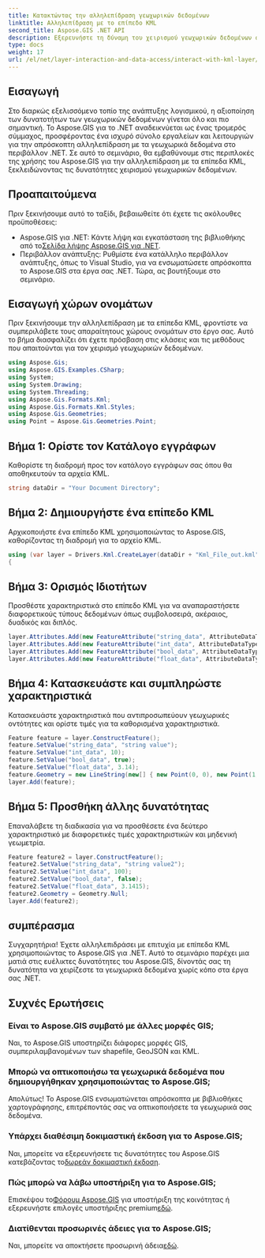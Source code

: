 ```yaml
---
title: Κατακτώντας την αλληλεπίδραση γεωχωρικών δεδομένων
linktitle: Αλληλεπίδραση με το επίπεδο KML
second_title: Aspose.GIS .NET API
description: Εξερευνήστε τη δύναμη του χειρισμού γεωχωρικών δεδομένων στο .NET με το Aspose.GIS. Οδηγός βήμα προς βήμα για την αλληλεπίδραση με επίπεδα KML. Κατεβάστε τη δωρεάν δοκιμή σας τώρα!
type: docs
weight: 17
url: /el/net/layer-interaction-and-data-access/interact-with-kml-layer/
---
```

## Εισαγωγή
Στο διαρκώς εξελισσόμενο τοπίο της ανάπτυξης λογισμικού, η αξιοποίηση των δυνατοτήτων των γεωχωρικών δεδομένων γίνεται όλο και πιο σημαντική. Το Aspose.GIS για το .NET αναδεικνύεται ως ένας τρομερός σύμμαχος, προσφέροντας ένα ισχυρό σύνολο εργαλείων και λειτουργιών για την απρόσκοπτη αλληλεπίδραση με τα γεωχωρικά δεδομένα στο περιβάλλον .NET. Σε αυτό το σεμινάριο, θα εμβαθύνουμε στις περιπλοκές της χρήσης του Aspose.GIS για την αλληλεπίδραση με τα επίπεδα KML, ξεκλειδώνοντας τις δυνατότητες χειρισμού γεωχωρικών δεδομένων.
## Προαπαιτούμενα
Πριν ξεκινήσουμε αυτό το ταξίδι, βεβαιωθείτε ότι έχετε τις ακόλουθες προϋποθέσεις:
-  Aspose.GIS για .NET: Κάντε λήψη και εγκατάσταση της βιβλιοθήκης από το[Σελίδα λήψης Aspose.GIS για .NET](https://releases.aspose.com/gis/net/).
- Περιβάλλον ανάπτυξης: Ρυθμίστε ένα κατάλληλο περιβάλλον ανάπτυξης, όπως το Visual Studio, για να ενσωματώσετε απρόσκοπτα το Aspose.GIS στα έργα σας .NET.
Τώρα, ας βουτήξουμε στο σεμινάριο.
## Εισαγωγή χώρων ονομάτων
Πριν ξεκινήσουμε την αλληλεπίδραση με τα επίπεδα KML, φροντίστε να συμπεριλάβετε τους απαραίτητους χώρους ονομάτων στο έργο σας. Αυτό το βήμα διασφαλίζει ότι έχετε πρόσβαση στις κλάσεις και τις μεθόδους που απαιτούνται για τον χειρισμό γεωχωρικών δεδομένων.
```csharp
using Aspose.Gis;
using Aspose.GIS.Examples.CSharp;
using System;
using System.Drawing;
using System.Threading;
using Aspose.Gis.Formats.Kml;
using Aspose.Gis.Formats.Kml.Styles;
using Aspose.Gis.Geometries;
using Point = Aspose.Gis.Geometries.Point;
```
## Βήμα 1: Ορίστε τον Κατάλογο εγγράφων
Καθορίστε τη διαδρομή προς τον κατάλογο εγγράφων σας όπου θα αποθηκευτούν τα αρχεία KML.
```csharp
string dataDir = "Your Document Directory";
```
## Βήμα 2: Δημιουργήστε ένα επίπεδο KML
Αρχικοποιήστε ένα επίπεδο KML χρησιμοποιώντας το Aspose.GIS, καθορίζοντας τη διαδρομή για το αρχείο KML.
```csharp
using (var layer = Drivers.Kml.CreateLayer(dataDir + "Kml_File_out.kml"))
{
```
## Βήμα 3: Ορισμός Ιδιοτήτων
Προσθέστε χαρακτηριστικά στο επίπεδο KML για να αναπαραστήσετε διαφορετικούς τύπους δεδομένων όπως συμβολοσειρά, ακέραιος, δυαδικός και διπλός.
```csharp
layer.Attributes.Add(new FeatureAttribute("string_data", AttributeDataType.String));
layer.Attributes.Add(new FeatureAttribute("int_data", AttributeDataType.Integer));
layer.Attributes.Add(new FeatureAttribute("bool_data", AttributeDataType.Boolean));
layer.Attributes.Add(new FeatureAttribute("float_data", AttributeDataType.Double));
```
## Βήμα 4: Κατασκευάστε και συμπληρώστε χαρακτηριστικά
Κατασκευάστε χαρακτηριστικά που αντιπροσωπεύουν γεωχωρικές οντότητες και ορίστε τιμές για τα καθορισμένα χαρακτηριστικά.
```csharp
Feature feature = layer.ConstructFeature();
feature.SetValue("string_data", "string value");
feature.SetValue("int_data", 10);
feature.SetValue("bool_data", true);
feature.SetValue("float_data", 3.14);
feature.Geometry = new LineString(new[] { new Point(0, 0), new Point(1, 1) });
layer.Add(feature);
```
## Βήμα 5: Προσθήκη άλλης δυνατότητας
Επαναλάβετε τη διαδικασία για να προσθέσετε ένα δεύτερο χαρακτηριστικό με διαφορετικές τιμές χαρακτηριστικών και μηδενική γεωμετρία.
```csharp
Feature feature2 = layer.ConstructFeature();
feature2.SetValue("string_data", "string value2");
feature2.SetValue("int_data", 100);
feature2.SetValue("bool_data", false);
feature2.SetValue("float_data", 3.1415);
feature2.Geometry = Geometry.Null;
layer.Add(feature2);
```
## συμπέρασμα
Συγχαρητήρια! Έχετε αλληλεπιδράσει με επιτυχία με επίπεδα KML χρησιμοποιώντας το Aspose.GIS για .NET. Αυτό το σεμινάριο παρέχει μια ματιά στις ευέλικτες δυνατότητες του Aspose.GIS, δίνοντάς σας τη δυνατότητα να χειρίζεστε τα γεωχωρικά δεδομένα χωρίς κόπο στα έργα σας .NET.
## Συχνές Ερωτήσεις
### Είναι το Aspose.GIS συμβατό με άλλες μορφές GIS;
Ναι, το Aspose.GIS υποστηρίζει διάφορες μορφές GIS, συμπεριλαμβανομένων των shapefile, GeoJSON και KML.
### Μπορώ να οπτικοποιήσω τα γεωχωρικά δεδομένα που δημιουργήθηκαν χρησιμοποιώντας το Aspose.GIS;
Απολύτως! Το Aspose.GIS ενσωματώνεται απρόσκοπτα με βιβλιοθήκες χαρτογράφησης, επιτρέποντάς σας να οπτικοποιήσετε τα γεωχωρικά σας δεδομένα.
### Υπάρχει διαθέσιμη δοκιμαστική έκδοση για το Aspose.GIS;
 Ναι, μπορείτε να εξερευνήσετε τις δυνατότητες του Aspose.GIS κατεβάζοντας το[δωρεάν δοκιμαστική έκδοση](https://releases.aspose.com/).
### Πώς μπορώ να λάβω υποστήριξη για το Aspose.GIS;
 Επισκέψου το[Φόρουμ Aspose.GIS](https://forum.aspose.com/c/gis/33) για υποστήριξη της κοινότητας ή εξερευνήστε επιλογές υποστήριξης premium[εδώ](https://purchase.aspose.com/buy).
### Διατίθενται προσωρινές άδειες για το Aspose.GIS;
 Ναι, μπορείτε να αποκτήσετε προσωρινή άδεια[εδώ](https://purchase.aspose.com/temporary-license/).